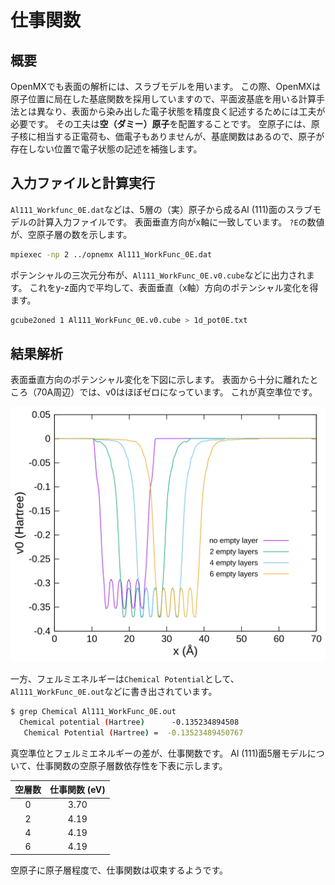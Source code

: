 # 仕事関数

## 概要

OpenMXでも表面の解析には、スラブモデルを用います。
この際、OpenMXは原子位置に局在した基底関数を採用していますので、平面波基底を用いる計算手法とは異なり、表面から染み出した電子状態を精度良く記述するためには工夫が必要です。
その工夫は**空（ダミー）原子**を配置することです。
空原子には、原子核に相当する正電荷も、価電子もありませんが、基底関数はあるので、原子が存在しない位置で電子状態の記述を補強します。

## 入力ファイルと計算実行

`Al111_Workfunc_0E.dat`などは、5層の（実）原子から成るAl (111)面のスラブモデルの計算入力ファイルです。
表面垂直方向がx軸に一致しています。
`?E`の数値が、空原子層の数を示します。

```sh
mpiexec -np 2 ../opnemx Al111_WorkFunc_0E.dat
```

ポテンシャルの三次元分布が、`Al111_WorkFunc_0E.v0.cube`などに出力されます。
これをy-z面内で平均して、表面垂直（x軸）方向のポテンシャル変化を得ます。

```sh
gcube2oned 1 Al111_WorkFunc_0E.v0.cube > 1d_pot0E.txt
```

## 結果解析

表面垂直方向のポテンシャル変化を下図に示します。
表面から十分に離れたところ（70A周辺）では、v0はほぼゼロになっています。
これが真空準位です。

![ポテンシャル](./images/pot.svg)

一方、フェルミエネルギーは`Chemical Potential`として、`Al111_WorkFunc_0E.out`などに書き出されています。

```sh
$ grep Chemical Al111_WorkFunc_0E.out
  Chemical potential (Hartree)      -0.135234894508
   Chemical Potential (Hartree) =  -0.13523489450767
```

真空準位とフェルミエネルギーの差が、仕事関数です。
Al (111)面5層モデルについて、仕事関数の空原子層数依存性を下表に示します。

| 空層数 | 仕事関数 (eV) |
| :----------: | :----------: |
| 0 | 3.70 |
| 2 | 4.19 |
| 4 | 4.19 |
| 6 | 4.19 |

空原子に原子層程度で、仕事関数は収束するようです。